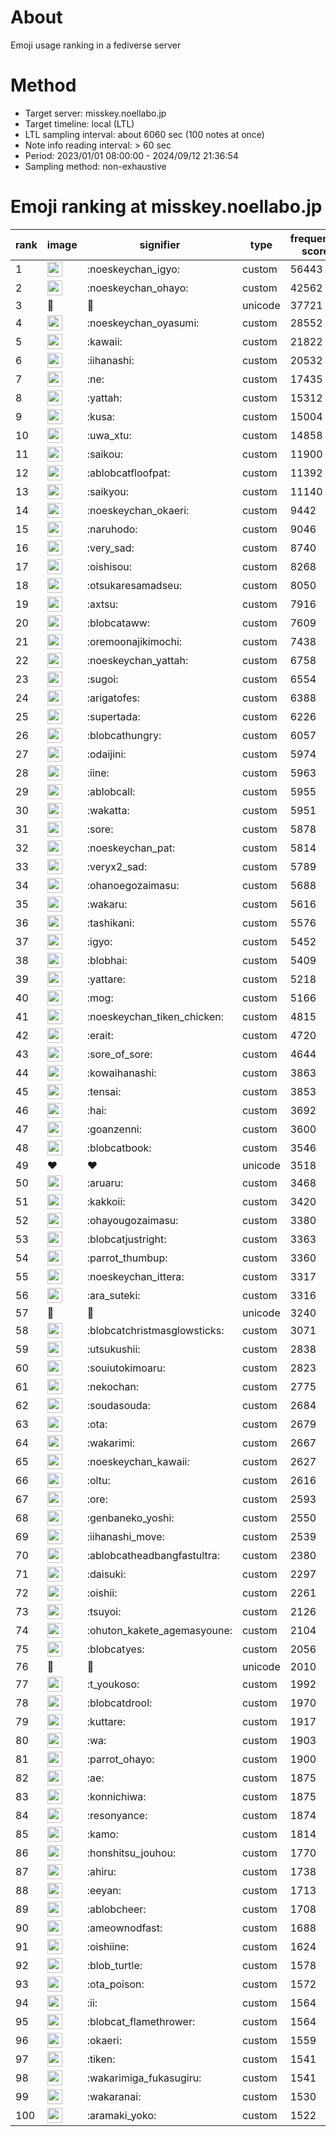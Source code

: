 # About
Emoji usage ranking in a fediverse server

# Method
- Target server: misskey.noellabo.jp
- Target timeline: local (LTL)
- LTL sampling interval: about 6060 sec (100 notes at once)
- Note info reading interval: > 60 sec
- Period: 2023/01/01 08:00:00 - 2024/09/12 21:36:54 
- Sampling method: non-exhaustive

# Emoji ranking at misskey.noellabo.jp

|rank|image|signifier|type|frequency score|
|----|----|----|----|----|
|1|<img height="24" src="https://misskey.noellabo.jp/emoji/noeskeychan_igyo.webp">|:noeskeychan_igyo:|custom|56443|
|2|<img height="24" src="https://misskey.noellabo.jp/emoji/noeskeychan_ohayo.webp">|:noeskeychan_ohayo:|custom|42562|
|3|🎉|🎉|unicode|37721|
|4|<img height="24" src="https://misskey.noellabo.jp/emoji/noeskeychan_oyasumi.webp">|:noeskeychan_oyasumi:|custom|28552|
|5|<img height="24" src="https://misskey.noellabo.jp/emoji/kawaii.webp">|:kawaii:|custom|21822|
|6|<img height="24" src="https://misskey.noellabo.jp/emoji/iihanashi.webp">|:iihanashi:|custom|20532|
|7|<img height="24" src="https://misskey.noellabo.jp/emoji/ne.webp">|:ne:|custom|17435|
|8|<img height="24" src="https://misskey.noellabo.jp/emoji/yattah.webp">|:yattah:|custom|15312|
|9|<img height="24" src="https://misskey.noellabo.jp/emoji/kusa.webp">|:kusa:|custom|15004|
|10|<img height="24" src="https://misskey.noellabo.jp/emoji/uwa_xtu.webp">|:uwa_xtu:|custom|14858|
|11|<img height="24" src="https://misskey.noellabo.jp/emoji/saikou.webp">|:saikou:|custom|11900|
|12|<img height="24" src="https://misskey.noellabo.jp/emoji/ablobcatfloofpat.webp">|:ablobcatfloofpat:|custom|11392|
|13|<img height="24" src="https://misskey.noellabo.jp/emoji/saikyou.webp">|:saikyou:|custom|11140|
|14|<img height="24" src="https://misskey.noellabo.jp/emoji/noeskeychan_okaeri.webp">|:noeskeychan_okaeri:|custom|9442|
|15|<img height="24" src="https://misskey.noellabo.jp/emoji/naruhodo.webp">|:naruhodo:|custom|9046|
|16|<img height="24" src="https://misskey.noellabo.jp/emoji/very_sad.webp">|:very_sad:|custom|8740|
|17|<img height="24" src="https://misskey.noellabo.jp/emoji/oishisou.webp">|:oishisou:|custom|8268|
|18|<img height="24" src="https://misskey.noellabo.jp/emoji/otsukaresamadseu.webp">|:otsukaresamadseu:|custom|8050|
|19|<img height="24" src="https://misskey.noellabo.jp/emoji/axtsu.webp">|:axtsu:|custom|7916|
|20|<img height="24" src="https://misskey.noellabo.jp/emoji/blobcataww.webp">|:blobcataww:|custom|7609|
|21|<img height="24" src="https://misskey.noellabo.jp/emoji/oremoonajikimochi.webp">|:oremoonajikimochi:|custom|7438|
|22|<img height="24" src="https://misskey.noellabo.jp/emoji/noeskeychan_yattah.webp">|:noeskeychan_yattah:|custom|6758|
|23|<img height="24" src="https://misskey.noellabo.jp/emoji/sugoi.webp">|:sugoi:|custom|6554|
|24|<img height="24" src="https://misskey.noellabo.jp/emoji/arigatofes.webp">|:arigatofes:|custom|6388|
|25|<img height="24" src="https://misskey.noellabo.jp/emoji/supertada.webp">|:supertada:|custom|6226|
|26|<img height="24" src="https://misskey.noellabo.jp/emoji/blobcathungry.webp">|:blobcathungry:|custom|6057|
|27|<img height="24" src="https://misskey.noellabo.jp/emoji/odaijini.webp">|:odaijini:|custom|5974|
|28|<img height="24" src="https://misskey.noellabo.jp/emoji/iine.webp">|:iine:|custom|5963|
|29|<img height="24" src="https://misskey.noellabo.jp/emoji/ablobcall.webp">|:ablobcall:|custom|5955|
|30|<img height="24" src="https://misskey.noellabo.jp/emoji/wakatta.webp">|:wakatta:|custom|5951|
|31|<img height="24" src="https://misskey.noellabo.jp/emoji/sore.webp">|:sore:|custom|5878|
|32|<img height="24" src="https://misskey.noellabo.jp/emoji/noeskeychan_pat.webp">|:noeskeychan_pat:|custom|5814|
|33|<img height="24" src="https://misskey.noellabo.jp/emoji/veryx2_sad.webp">|:veryx2_sad:|custom|5789|
|34|<img height="24" src="https://misskey.noellabo.jp/emoji/ohanoegozaimasu.webp">|:ohanoegozaimasu:|custom|5688|
|35|<img height="24" src="https://misskey.noellabo.jp/emoji/wakaru.webp">|:wakaru:|custom|5616|
|36|<img height="24" src="https://misskey.noellabo.jp/emoji/tashikani.webp">|:tashikani:|custom|5576|
|37|<img height="24" src="https://misskey.noellabo.jp/emoji/igyo.webp">|:igyo:|custom|5452|
|38|<img height="24" src="https://misskey.noellabo.jp/emoji/blobhai.webp">|:blobhai:|custom|5409|
|39|<img height="24" src="https://misskey.noellabo.jp/emoji/yattare.webp">|:yattare:|custom|5218|
|40|<img height="24" src="https://misskey.noellabo.jp/emoji/mog.webp">|:mog:|custom|5166|
|41|<img height="24" src="https://misskey.noellabo.jp/emoji/noeskeychan_tiken_chicken.webp">|:noeskeychan_tiken_chicken:|custom|4815|
|42|<img height="24" src="https://misskey.noellabo.jp/emoji/erait.webp">|:erait:|custom|4720|
|43|<img height="24" src="https://misskey.noellabo.jp/emoji/sore_of_sore.webp">|:sore_of_sore:|custom|4644|
|44|<img height="24" src="https://misskey.noellabo.jp/emoji/kowaihanashi.webp">|:kowaihanashi:|custom|3863|
|45|<img height="24" src="https://misskey.noellabo.jp/emoji/tensai.webp">|:tensai:|custom|3853|
|46|<img height="24" src="https://misskey.noellabo.jp/emoji/hai.webp">|:hai:|custom|3692|
|47|<img height="24" src="https://misskey.noellabo.jp/emoji/goanzenni.webp">|:goanzenni:|custom|3600|
|48|<img height="24" src="https://misskey.noellabo.jp/emoji/blobcatbook.webp">|:blobcatbook:|custom|3546|
|49|❤|❤|unicode|3518|
|50|<img height="24" src="https://misskey.noellabo.jp/emoji/aruaru.webp">|:aruaru:|custom|3468|
|51|<img height="24" src="https://misskey.noellabo.jp/emoji/kakkoii.webp">|:kakkoii:|custom|3420|
|52|<img height="24" src="https://misskey.noellabo.jp/emoji/ohayougozaimasu.webp">|:ohayougozaimasu:|custom|3380|
|53|<img height="24" src="https://misskey.noellabo.jp/emoji/blobcatjustright.webp">|:blobcatjustright:|custom|3363|
|54|<img height="24" src="https://misskey.noellabo.jp/emoji/parrot_thumbup.webp">|:parrot_thumbup:|custom|3360|
|55|<img height="24" src="https://misskey.noellabo.jp/emoji/noeskeychan_ittera.webp">|:noeskeychan_ittera:|custom|3317|
|56|<img height="24" src="https://misskey.noellabo.jp/emoji/ara_suteki.webp">|:ara_suteki:|custom|3316|
|57|🍗|🍗|unicode|3240|
|58|<img height="24" src="https://misskey.noellabo.jp/emoji/blobcatchristmasglowsticks.webp">|:blobcatchristmasglowsticks:|custom|3071|
|59|<img height="24" src="https://misskey.noellabo.jp/emoji/utsukushii.webp">|:utsukushii:|custom|2838|
|60|<img height="24" src="https://misskey.noellabo.jp/emoji/souiutokimoaru.webp">|:souiutokimoaru:|custom|2823|
|61|<img height="24" src="https://misskey.noellabo.jp/emoji/nekochan.webp">|:nekochan:|custom|2775|
|62|<img height="24" src="https://misskey.noellabo.jp/emoji/soudasouda.webp">|:soudasouda:|custom|2684|
|63|<img height="24" src="https://misskey.noellabo.jp/emoji/ota.webp">|:ota:|custom|2679|
|64|<img height="24" src="https://misskey.noellabo.jp/emoji/wakarimi.webp">|:wakarimi:|custom|2667|
|65|<img height="24" src="https://misskey.noellabo.jp/emoji/noeskeychan_kawaii.webp">|:noeskeychan_kawaii:|custom|2627|
|66|<img height="24" src="https://misskey.noellabo.jp/emoji/oltu.webp">|:oltu:|custom|2616|
|67|<img height="24" src="https://misskey.noellabo.jp/emoji/ore.webp">|:ore:|custom|2593|
|68|<img height="24" src="https://misskey.noellabo.jp/emoji/genbaneko_yoshi.webp">|:genbaneko_yoshi:|custom|2550|
|69|<img height="24" src="https://misskey.noellabo.jp/emoji/iihanashi_move.webp">|:iihanashi_move:|custom|2539|
|70|<img height="24" src="https://misskey.noellabo.jp/emoji/ablobcatheadbangfastultra.webp">|:ablobcatheadbangfastultra:|custom|2380|
|71|<img height="24" src="https://misskey.noellabo.jp/emoji/daisuki.webp">|:daisuki:|custom|2297|
|72|<img height="24" src="https://misskey.noellabo.jp/emoji/oishii.webp">|:oishii:|custom|2261|
|73|<img height="24" src="https://misskey.noellabo.jp/emoji/tsuyoi.webp">|:tsuyoi:|custom|2126|
|74|<img height="24" src="https://misskey.noellabo.jp/emoji/ohuton_kakete_agemasyoune.webp">|:ohuton_kakete_agemasyoune:|custom|2104|
|75|<img height="24" src="https://misskey.noellabo.jp/emoji/blobcatyes.webp">|:blobcatyes:|custom|2056|
|76|👀|👀|unicode|2010|
|77|<img height="24" src="https://misskey.noellabo.jp/emoji/t_youkoso.webp">|:t_youkoso:|custom|1992|
|78|<img height="24" src="https://misskey.noellabo.jp/emoji/blobcatdrool.webp">|:blobcatdrool:|custom|1970|
|79|<img height="24" src="https://misskey.noellabo.jp/emoji/kuttare.webp">|:kuttare:|custom|1917|
|80|<img height="24" src="https://misskey.noellabo.jp/emoji/wa.webp">|:wa:|custom|1903|
|81|<img height="24" src="https://misskey.noellabo.jp/emoji/parrot_ohayo.webp">|:parrot_ohayo:|custom|1900|
|82|<img height="24" src="https://misskey.noellabo.jp/emoji/ae.webp">|:ae:|custom|1875|
|83|<img height="24" src="https://misskey.noellabo.jp/emoji/konnichiwa.webp">|:konnichiwa:|custom|1875|
|84|<img height="24" src="https://misskey.noellabo.jp/emoji/resonyance.webp">|:resonyance:|custom|1874|
|85|<img height="24" src="https://misskey.noellabo.jp/emoji/kamo.webp">|:kamo:|custom|1814|
|86|<img height="24" src="https://misskey.noellabo.jp/emoji/honshitsu_jouhou.webp">|:honshitsu_jouhou:|custom|1770|
|87|<img height="24" src="https://misskey.noellabo.jp/emoji/ahiru.webp">|:ahiru:|custom|1738|
|88|<img height="24" src="https://misskey.noellabo.jp/emoji/eeyan.webp">|:eeyan:|custom|1713|
|89|<img height="24" src="https://misskey.noellabo.jp/emoji/ablobcheer.webp">|:ablobcheer:|custom|1708|
|90|<img height="24" src="https://misskey.noellabo.jp/emoji/ameownodfast.webp">|:ameownodfast:|custom|1688|
|91|<img height="24" src="https://misskey.noellabo.jp/emoji/oishiine.webp">|:oishiine:|custom|1624|
|92|<img height="24" src="https://misskey.noellabo.jp/emoji/blob_turtle.webp">|:blob_turtle:|custom|1578|
|93|<img height="24" src="https://misskey.noellabo.jp/emoji/ota_poison.webp">|:ota_poison:|custom|1572|
|94|<img height="24" src="https://misskey.noellabo.jp/emoji/ii.webp">|:ii:|custom|1564|
|95|<img height="24" src="https://misskey.noellabo.jp/emoji/blobcat_flamethrower.webp">|:blobcat_flamethrower:|custom|1564|
|96|<img height="24" src="https://misskey.noellabo.jp/emoji/okaeri.webp">|:okaeri:|custom|1559|
|97|<img height="24" src="https://misskey.noellabo.jp/emoji/tiken.webp">|:tiken:|custom|1541|
|98|<img height="24" src="https://misskey.noellabo.jp/emoji/wakarimiga_fukasugiru.webp">|:wakarimiga_fukasugiru:|custom|1541|
|99|<img height="24" src="https://misskey.noellabo.jp/emoji/wakaranai.webp">|:wakaranai:|custom|1530|
|100|<img height="24" src="https://misskey.noellabo.jp/emoji/aramaki_yoko.webp">|:aramaki_yoko:|custom|1522|
